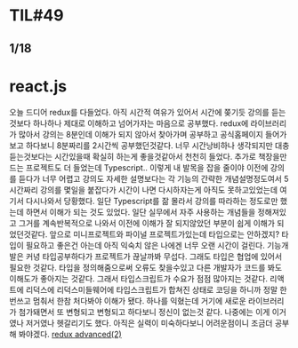 # TIL#49

## 1/18

# react.js

오늘 드디어 redux를 다들었다. 아직 시간적 여유가 있어서 시간에 쫒기듯 강의를 듣는 것보다 하나하나 제대로 이해하고 넘어가자는 마음으로 공부했다. redux에 라이브러리가 많아서 강의는 8분인데 이해가 되지 않아서 찾아가며 공부하고 공식홈페이지 들어가보고 하다보니 8분짜리를 2시간씩 공부했던것같다. 너무 시간낭비하나 생각되지만 대충듣는것보다는 시간있을때 확실히 하는게 좋을것같아서 천천히 들었다. 추가로 책장을만드는 프로젝트도 더 들었는데 Typescript.. 이렇게 내 발목을 잡을 줄이야 이전에 강의를 듣다가 너무 어렵고 강의도 자세한 설명보다는 각 기능의 간략한 개념설명정도여서 5시간짜리 강의를 몇일을 붙잡다가 시간이 나면 다시하자는게 아직도 못하고있었는데 여기서 다시나와서 당황했다. 일단 Typescript를 잚 몰라서 강의를 따라하는 정도로만 했는데 하면서 이해가 되는 것도 있었다. 일단 실무에서 자주 사용하는 개념들을 정해져있고 그거를 계속반복적으로 나와서 이전에 이해가 잘 되지않았던 부분이 쉽게 이해가 되었던것같다. 앞으로 미니프로젝트와 파이널 프로젝트가있는데 타입으로는 안하겠지? 타입이 필요하고 좋은건 아는데 아직 익숙치 않은 나에겐 너무 오랜 시간이 걸린다. 기능개발은 커녕 타입공부하다가 프로젝트가 끊날까봐 무섭다. 그래도 타입은 협업에 있어서 필요한 것같다. 타입을 정의해줌으로써 오류도 찾을수있고 다른 개발자가 코드를 봐도 이해도가 좋아지는 것같다. 그래서 타입스크립트가 수요가 점점 많아지는 것같다. 리액트에 리덕스에 리덕스미들웨어에 타입스크립트가 합쳐진 상태로 코딩을 하니까 정말 한번쓰고 멈춰서 한참 처다봐야 이해가 됐다. 하나를 익혔는데 거기에 새로운 라이브러리가 첨가돼면서 또 변형되고 변형되고 하다보니 정신이 없는것 같다. 나중에는 이게 이거였나 저거였나 헷갈리기도 했다. 아직은 실력이 미숙하다보니 어려운점이니 조금더 공부해 봐야겠다.
[redux advanced(2)](https://github.com/mrlee323/TIL/blob/main/React/react_redux_advanced2.md)
